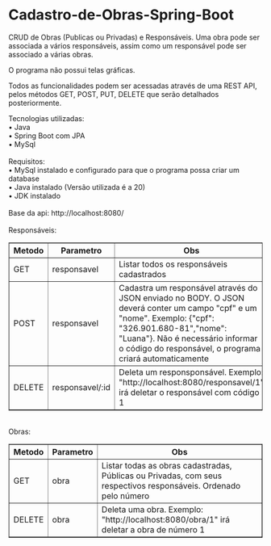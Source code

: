 # Cadastro-de-Obras-Spring-Boot 

CRUD de Obras (Publicas ou Privadas) e Responsáveis. Uma obra pode ser associada a vários responsáveis, assim como um responsável pode ser associado a várias obras. <br>

O programa não possui telas gráficas. <br>

Todos as funcionalidades podem ser acessadas através de uma REST API, pelos métodos GET, POST, PUT, DELETE que serão detalhados posteriormente. <br>

Tecnologias utilizadas: <br>
• Java <br>
• Spring Boot com JPA <br>
• MySql <br>
<br>
Requisitos: <br>
• MySql instalado e configurado para que o programa possa criar um database <br>
• Java instalado (Versão utilizada é a 20) <br>
• JDK instalado <br>
<br>
Base da api: http://localhost:8080/ <br>
<br>
Responsáveis:
<table border="1">
    <tr>
        <th>Metodo</th>
        <th>Parametro</th>
        <th>Obs</th>
    </tr>
    <tr>
        <td>GET</td>
        <td>responsavel</td>
        <td>Listar todos os responsáveis cadastrados</td>
    </tr>
    <tr>
        <td>POST</td>
        <td>responsavel</td>
        <td>Cadastra um responsável através do JSON enviado no BODY. O JSON deverá conter um campo "cpf" e um "nome". Exemplo: {"cpf": "326.901.680-81","nome": "Luana"}. Não é necessário informar o código do responsável, o programa criará automaticamente</td>
    </tr>
    <tr>
        <td>DELETE</td>
        <td>responsavel/:id</td>
        <td>Deleta um responsponsável. Exemplo: "http://localhost:8080/responsavel/1" irá deletar o responsável com código 1</td>
    </tr>
</table>
<br>
Obras:
<table border="1">
    <tr>
        <th>Metodo</th>
        <th>Parametro</th>
        <th>Obs</th>
    </tr>
    <tr>
        <td>GET</td>
        <td>obra</td>
        <td>Listar todas as obras cadastradas, Públicas ou Privadas, com seus respectivos responsáveis. Ordenado pelo número</td>
    </tr>
    <tr>
        <td>DELETE</td>
        <td>obra</td>
        <td>Deleta uma obra. Exemplo: "http://localhost:8080/obra/1" irá deletar a obra de número 1</td>
    </tr>
</table>
